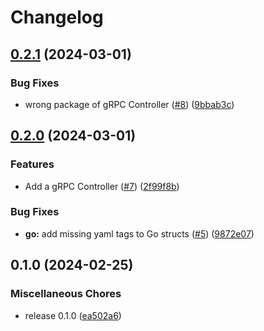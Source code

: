# Changelog

## [0.2.1](https://github.com/wndhydrnt/saturn-sync-protocol/compare/v0.2.0...v0.2.1) (2024-03-01)


### Bug Fixes

* wrong package of gRPC Controller ([#8](https://github.com/wndhydrnt/saturn-sync-protocol/issues/8)) ([9bbab3c](https://github.com/wndhydrnt/saturn-sync-protocol/commit/9bbab3c1716b8dbc70c03fdd24a38fad77e28431))

## [0.2.0](https://github.com/wndhydrnt/saturn-sync-protocol/compare/v0.1.0...v0.2.0) (2024-03-01)


### Features

* Add a gRPC Controller ([#7](https://github.com/wndhydrnt/saturn-sync-protocol/issues/7)) ([2f99f8b](https://github.com/wndhydrnt/saturn-sync-protocol/commit/2f99f8ba023179fd15e379b227dfa5970e2e75f8))


### Bug Fixes

* **go:** add missing yaml tags to Go structs ([#5](https://github.com/wndhydrnt/saturn-sync-protocol/issues/5)) ([9872e07](https://github.com/wndhydrnt/saturn-sync-protocol/commit/9872e0709089a49d975b8aa275b8d55d09c15c73))

## 0.1.0 (2024-02-25)


### Miscellaneous Chores

* release 0.1.0 ([ea502a6](https://github.com/wndhydrnt/saturn-sync-protocol/commit/ea502a669e959de1a803db5c7bc1264516ec3757))
